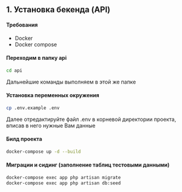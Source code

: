 ## 1. Установка бекенда (API)

#### Требования

- Docker
- Docker compose

#### Переходим в папку api

```bash
cd api
```
Дальнейшие команды выполняем в этой же папке

#### Установка переменных окружения

```bash
cp .env.example .env
```
Далее отредактируйте файл .env в корневой директории проекта, вписав в него нужные Вам данные

#### Билд проекта

```bash
docker-compose up -d --build
```

#### Миграции и сидинг (заполнение таблиц тестовыми данными)

```bash
docker-compose exec app php artisan migrate
docker-compose exec app php artisan db:seed
```

